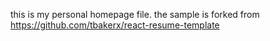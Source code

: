 this is my personal homepage file.
the sample is forked from https://github.com/tbakerx/react-resume-template

